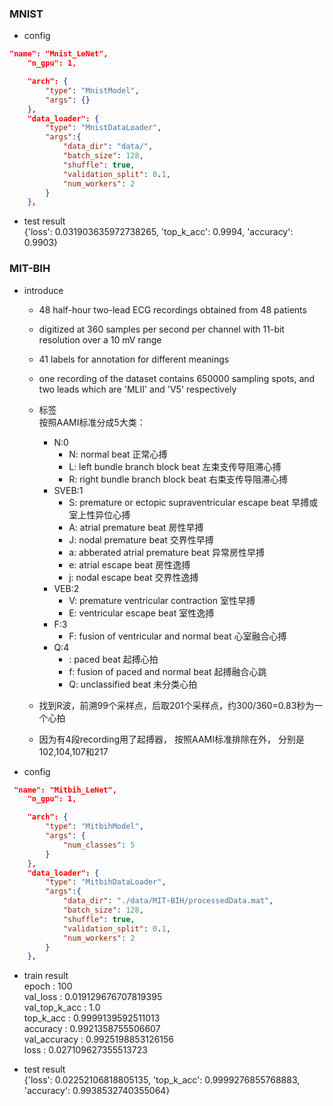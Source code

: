 ### MNIST
- config
```json
"name": "Mnist_LeNet",
    "n_gpu": 1,

    "arch": {
        "type": "MnistModel",
        "args": {}
    },
    "data_loader": {
        "type": "MnistDataLoader",
        "args":{
            "data_dir": "data/",
            "batch_size": 128,
            "shuffle": true,
            "validation_split": 0.1,
            "num_workers": 2
        }
    },
```
- test result  
{'loss': 0.031903635972738265, 'top_k_acc': 0.9994, 'accuracy': 0.9903}


### MIT-BIH
- introduce  
    - 48 half-hour two-lead ECG recordings obtained from 48 patients
    - digitized at 360 samples per second per channel with 11-bit resolution over a 10 mV range
    - 41 labels for annotation for different meanings
    - one recording of the dataset contains 650000 sampling spots, and two leads which are 'MLII' and 'V5' respectively

    - 标签  
    按照AAMI标准分成5大类：

        - N:0
            - N: normal beat 正常心搏
            - L: left bundle branch block beat 左束支传导阻滞心搏
            - R: right bundle branch block beat 右束支传导阻滞心搏
        - SVEB:1
            - S: premature or ectopic supraventricular escape beat 早搏或室上性异位心搏
            - A: atrial premature beat 房性早搏
            - J: nodal premature beat 交界性早搏
            - a: abberated atrial premature beat 异常房性早搏
            - e: atrial escape beat 房性逸搏
            - j: nodal escape beat 交界性逸搏
        - VEB:2
            - V: premature ventricular contraction 室性早搏
            - E: ventricular escape beat 室性逸搏
        - F:3
            - F: fusion of ventricular and normal beat 心室融合心搏
        - Q:4
            - : paced beat 起搏心拍
            - f: fusion of paced and normal beat 起搏融合心跳
            - Q: unclassified beat 未分类心拍
    - 找到R波，前溯99个采样点，后取201个采样点，约300/360=0.83秒为一个心拍
    - 因为有4段recording用了起搏器， 按照AAMI标准排除在外， 分别是102,104,107和217
- config
```json
 "name": "Mitbih_LeNet",
    "n_gpu": 1,

    "arch": {
        "type": "MitbihModel",
        "args": {
            "num_classes": 5
        }
    },
    "data_loader": {
        "type": "MitbihDataLoader",
        "args":{
            "data_dir": "./data/MIT-BIH/processedData.mat",
            "batch_size": 128,
            "shuffle": true,
            "validation_split": 0.1,
            "num_workers": 2
        }
    },

```

- train result  
    epoch          : 100  
    val_loss       : 0.019129676707819395  
    val_top_k_acc  : 1.0  
    top_k_acc      : 0.9999139592511013  
    accuracy       : 0.9921358755506607  
    val_accuracy   : 0.9925198853126156  
    loss           : 0.027109627355513723  
    
- test result  
{'loss': 0.02252106818805135, 'top_k_acc': 0.9999276855768883, 'accuracy': 0.9938532740355064}